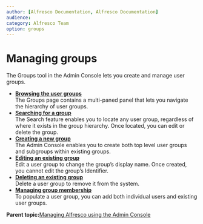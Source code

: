 ```yaml
---
author: [Alfresco Documentation, Alfresco Documentation]
audience: 
category: Alfresco Team
option: groups
---
```


# Managing groups

The Groups tool in the Admin Console lets you create and manage user groups.

-   **[Browsing the user groups](../tasks/at-adminconsole-group-browse.md)**  
The Groups page contains a multi-paned panel that lets you navigate the hierarchy of user groups.
-   **[Searching for a group](../tasks/at-adminconsole-group-search.md)**  
The Search feature enables you to locate any user group, regardless of where it exists in the group hierarchy. Once located, you can edit or delete the group.
-   **[Creating a new group](../tasks/at-adminconsole-group-new.md)**  
The Admin Console enables you to create both top level user groups and subgroups within existing groups.
-   **[Editing an existing group](../tasks/at-adminconsole-group-edit.md)**  
Edit a user group to change the group’s display name. Once created, you cannot edit the group’s Identifier.
-   **[Deleting an existing group](../tasks/at-adminconsole-group-delete.md)**  
Delete a user group to remove it from the system.
-   **[Managing group membership](../tasks/at-adminconsole-group-membership.md)**  
To populate a user group, you can add both individual users and existing user groups.

**Parent topic:**[Managing Alfresco using the Admin Console](../concepts/at-adminconsole.md)

